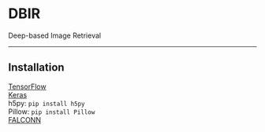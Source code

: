 # DBIR
Deep-based Image Retrieval

---

## Installation  
  [TensorFlow](https://www.tensorflow.org/install/)  
  [Keras](https://keras.io/#installation)  
  h5py: `pip install h5py`  
  Pillow: `pip install Pillow`  
  [FALCONN](https://github.com/FALCONN-LIB/FALCONN)  

